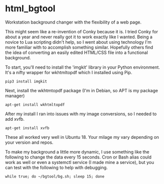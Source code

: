 # html_bgtool
Workstation background changer with the flexibility of a web page.

This might seem like a re-invention of Conky because it is. I tried Conky for about a year and never really got it to work exactly like I wanted. Being a novice to Lua scripting didn't help, so I went about using technology I'm more familiar with to accomplish something similar. Hopefully others find the idea of converting an easily edited HTML/CSS file into a functional background.

To start, you'll need to install the 'imgkit' library in your Python environment. It's a nifty wrapper for wkhtmltopdf which I installed using Pip. 

`pip3 install imgkit`

Next, install the wkhtmtopdf package (I'm in Debian, so APT is my package manager)

`apt-get install wkhtmltopdf`

After my install I ran into issues with my image conversions, so I needed to add xvfb.

`apt-get install xvfb`

These all worked very well in Ubuntu 18. Your milage my vary depending on your version and repos.

To make my background a little more dynamic, I use something like the following to change the data every 15 seconds. Cron or Bash alias could work as well or even a systemctl service (I made mine a service), but you can test with the following to help with debugging.

`while true; do ~/bgtool/bg.sh; sleep 15; done`
